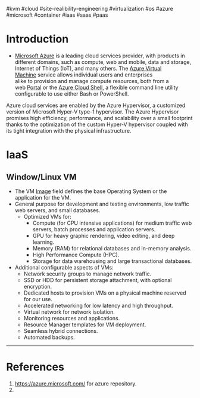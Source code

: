 #kvm #cloud #site-realibility-engineering #virtualization #os #azure #microsoft  #container #iaas #saas #paas 

# Introduction

- [Microsoft Azure](https://azure.microsoft.com/) is a leading cloud services provider, with products in different domains, such as compute, web and mobile, data and storage, Internet of Things (IoT), and many others. The [Azure Virtual Machine](https://docs.microsoft.com/en-us/azure/virtual-machines/) service allows individual users and enterprises alike to provision and manage compute resources, both from a web [Portal](https://azure.microsoft.com/en-us/features/azure-portal/) or the [Azure Cloud Shell](https://docs.microsoft.com/en-us/azure/cloud-shell/overview), a flexible command line utility configurable to use either Bash or PowerShell.

Azure cloud services are enabled by the Azure Hypervisor, a customized version of Microsoft Hyper-V type-1 hypervisor. The Azure Hypervisor promises high efficiency, performance, and scalability over a small footprint thanks to the optimization of the custom Hyper-V hypervisor coupled with its tight integration with the physical infrastructure. 

# IaaS
## Window/Linux VM
- The VM [Image](https://azuremarketplace.microsoft.com/en-us/marketplace/apps?filters=virtual-machine-images) field defines the base Operating System or the application for the VM. 
- General purpose for development and testing environments, low traffic web servers, and small databases.
	- Optimized VMs for:  
		- Compute (for CPU intensive applications) for medium traffic web servers, batch processes and application servers.  
		- GPU for heavy graphic rendering, video editing, and deep learning.  
		- Memory (RAM) for relational databases and in-memory analysis.  
		- High Performance Compute (HPC).  
		- Storage for data warehousing and large transactional databases.
- Additional configurable aspects of VMs:  
	- Network security groups to manage network traffic.
	- SSD or HDD for persistent storage attachment, with optional encryption.
	- Dedicated hosts to provision VMs on a physical machine reserved for our use.
	- Accelerated networking for low latency and high throughput.
	- Virtual network for network isolation.
	- Monitoring resources and applications.
	- Resource Manager templates for VM deployment.
	- Seamless hybrid connections.
	- Automated backups.
---
# References
1. https://azure.microsoft.com/ for azure repository.
2. 
